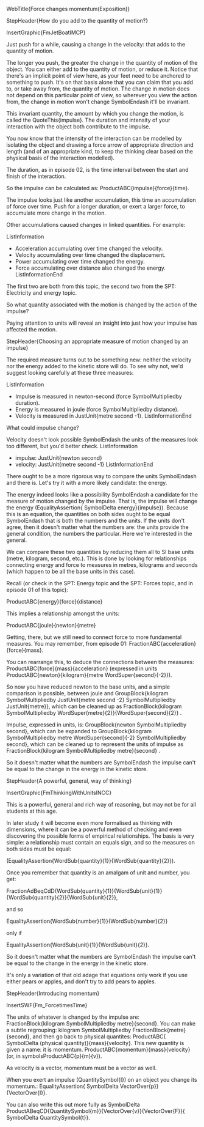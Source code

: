 WebTitle{Force changes momentum(Exposition)}

StepHeader{How do you add to the quantity of motion?}

InsertGraphic{FmJetBoatIMCP}

Just push for a while, causing a change in the velocity: that adds to the quantity of motion.

The longer you push, the greater the change in the quantity of motion of the object. You can either add to the quantity of motion, or reduce it. Notice that there's an implicit point of view here, as your feet need to be anchored to something to push. It's on that basis alone that you can claim that you add to, or take away from, the quantity of motion. The change in motion does not depend on this particular point of view, so wherever you view the action from, the change in motion won't change SymbolEndash it'll be invariant.

This invariant quantity, the amount by which you change the motion, is called the QuoteThis{impulse}. The duration and intensity of your interaction with the object both contribute to the impulse.

You now know that the intensity of the interaction can be modelled by isolating the object and drawing a force arrow of appropriate  direction and length (and of an appropriate kind, to keep the thinking clear based on the physical basis of the interaction modelled).

The duration, as in episode 02, is the time interval between the start and finish of the interaction.

So the impulse can be calculated as: ProductABC{impulse}{force}{time}.

The impulse looks just like another accumulation, this time an accumulation of force over time. Push for a longer duration, or exert a larger force, to accumulate more change in the motion.

Other accumulations caused changes in linked quantities. For example:

ListInformation
- Acceleration accumulating over time changed the velocity.
- Velocity accumulating over time changed the displacement.
- Power accumulating over time changed the energy.
- Force accumulating over distance also changed the energy.
ListInformationEnd

The first two are both from this topic, the second two from the SPT: Electricity and energy topic.

So what quantity associated with the motion is changed by the action of the impulse?

Paying attention to units will reveal an insight into just how your impulse has affected the motion.

StepHeader{Choosing an appropriate measure of motion changed by an impulse}

The required measure turns out to be something new: neither the velocity nor the energy added to the kinetic store will do. To see why not, we'd suggest looking carefully  at these three measures:

ListInformation
- Impulse is measured in newton-second (force  SymbolMultipliedby duration).
- Energy is measured in joule (force  SymbolMultipliedby distance).
- Velocity is measured in JustUnit{metre second -1}.
ListInformationEnd

What could impulse change?

Velocity doesn't look possible SymbolEndash the units of the measures look too different, but you'd better check.
ListInformation
- impulse: JustUnit{newton second}
- velocity: JustUnit{metre second -1}
ListInformationEnd

There ought to be a more rigorous way to compare the units SymbolEndash and there is. Let's try it with a more likely candidate: the energy.

The energy indeed looks like a possibility SymbolEndash a candidate for the measure of motion changed by the impulse. That is, the impulse will change the energy (EqualityAssertion{ SymbolDelta energy}{impulse}). Because this is an equation, the quantities on both sides ought to be equal SymbolEndash that is both the numbers and the units. If the units don't agree, then it doesn't matter what the numbers are: the units provide the general condition, the numbers the particular. Here we're interested in the general.

We can compare these two quantities by reducing them all to SI base units (metre, kilogram, second, etc.). This is done by looking for relationships connecting energy and force  to measures in metres, kilograms and seconds (which happen to be all the base units in this case).

Recall (or check in the  SPT: Energy topic and the  SPT: Forces topic, and in episode 01 of this topic):

ProductABC{energy}{force}{distance}

This implies a relationship amongst the units:

ProductABC{joule}{newton}{metre}

Getting, there, but we still need to connect force to more fundamental measures. You may remember, from  episode 01: FractionABC{acceleration}{force}{mass}.

You can rearrange this, to deduce the connections between the measures: ProductABC{force}{mass}{acceleration} (expressed in units ProductABC{newton}{kilogram}{metre WordSuper{second}{-2}}).

So now you have reduced newton to the base units, and a simple comparison is possible, between joule and GroupBlock{kilogram  SymbolMultipliedby JustUnit{metre second -2} SymbolMultipliedby JustUnit{metre}}, which can be cleaned up as FractionBlock{kilogram  SymbolMultipliedby WordSuper{metre}{2}}{WordSuper{second}{2}} .

Impulse, expressed in units, is: GroupBlock{newton  SymbolMultipliedby second}, which can be expanded to GroupBlock{kilogram  SymbolMultipliedby metre WordSuper{second}{-2}  SymbolMultipliedby second}, which can be cleaned up to represent the units of impulse as FractionBlock{kilogram  SymbolMultipliedby metre}{second} .

So it doesn't matter what the numbers are SymbolEndash the impulse can't be equal to the change in the energy in the kinetic store.

StepHeader{A powerful, general, way of thinking}

InsertGraphic{FmThinkingWithUnitsINCC}

This is a powerful, general and rich way of reasoning, but may not be for all students at this age.

In later study it will become even more formalised as thinking with dimensions, where it can be a powerful method of checking and even discovering the possible forms of empirical relationships. The basis is very simple: a relationship must contain an equals sign, and so the measures on both sides must be equal:

(EqualityAssertion{WordSub{quantity}{1}}{WordSub{quantity}{2}}).

Once you remember that quantity is an amalgam of unit and number, you get:

FractionAdBeqCdD{WordSub{quantity}{1}}{WordSub{unit}{1}}{WordSub{quantity}{2}}{WordSub{unit}{2}},

and so

EqualityAssertion{WordSub{number}{1}}{WordSub{number}{2}}

only if 

EqualityAssertion{WordSub{unit}{1}}{WordSub{unit}{2}}.

So it doesn't matter what the numbers are SymbolEndash the impulse can't be equal to the change in the energy in the kinetic store.

It's only a variation of that old adage that equations only work if you use either pears or apples, and don't try to add pears to apples.

StepHeader{Introducing momentum}

InsertSWF{Fm_ForcetimesTime}

The units of whatever is changed by the impulse are: FractionBlock{kilogram  SymbolMultipliedby metre}{second}. You can make a subtle regrouping: kilogram  SymbolMultipliedby FractionBlock{metre}{second}, and then go back to physical quantites: ProductABC{ SymbolDelta (physical quantity)}{mass}{velocity}.
This new quantity is given a name: it is momentum.
ProductABC{momentum}{mass}{velocity} (or, in symbolsProductABC{p}{m}{v}).

As velocity is a vector, momentum must be a vector as well.

When you exert an impulse (QuantitySymbol{I}) on an object you change its momentum.: EqualityAssertion{ SymbolDelta VectorOver{p}}{VectorOver{I}}.

You can also write this out more fully as SymbolDelta ProductABeqCD{QuantitySymbol{m}}{VectorOver{v}}{VectorOver{F}}{ SymbolDelta QuantitySymbol{t}}.

